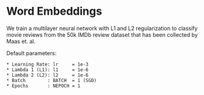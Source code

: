 # Word Embeddings

We train a multilayer neural network with L1 and L2 regularization to classify movie reviews from the 50k IMDb review dataset that has been collected by Maas et. al.

Default parameters:

    * Learning Rate: lr     = 1e-3
    * Lambda 1 (L1): l1     = 1e-6
    * Lambda 2 (L2): l2     = 1e-6
    * Batch        : BATCH  = 1 (SGD)
    * Epochs       : NEPOCH = 1